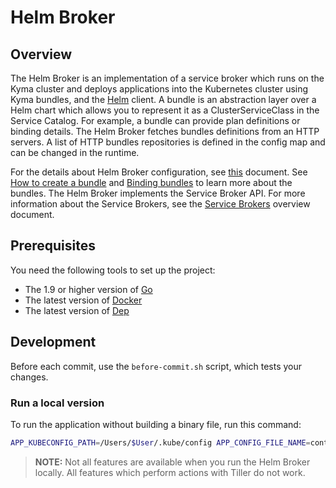 # Helm Broker

## Overview

The Helm Broker is an implementation of a service broker which runs on the Kyma cluster and deploys applications into the Kubernetes cluster using Kyma bundles, and the [Helm](https://github.com/kubernetes/helm) client. A bundle is an abstraction layer over a Helm chart which allows you to represent it as a ClusterServiceClass in the Service Catalog. For example, a bundle can provide plan definitions or binding details. The Helm Broker fetches bundles definitions from an HTTP servers. A list of HTTP bundles repositories is defined in the config map and can be changed in the runtime.

For the details about Helm Broker configuration, see [this](../../docs/helm-broker/docs/05-01-helm-broker.md) document. See [How to create a bundle](../../docs/helm-broker/docs/05-02-helm-broker-bundles.md) and [Binding bundles](../../docs/helm-broker/docs/05-03-helm-broker-bundles-binding.md) to learn more about the bundles.
The Helm Broker implements the Service Broker API. For more information about the Service Brokers, see the [Service Brokers](../../docs/service-catalog/docs/13-01-service-brokers.md) overview document.

## Prerequisites

You need the following tools to set up the project:
* The 1.9 or higher version of [Go](https://golang.org/dl/)
* The latest version of [Docker](https://www.docker.com/)
* The latest version of [Dep](https://github.com/golang/dep)


## Development

Before each commit, use the `before-commit.sh` script, which tests your changes.

### Run a local version

To run the application without building a binary file, run this command:

```bash
APP_KUBECONFIG_PATH=/Users/$User/.kube/config APP_CONFIG_FILE_NAME=contrib/minimal-config.yaml  APP_CLUSTER_SERVICE_BROKER_NAME=helm-broker APP_HELM_BROKER_URL=http://localhost:8080 APP_NAMESPACE=kyma-system go run cmd/broker/main.go
```

>**NOTE:**  Not all features are available when you run the Helm Broker locally. All features which perform actions with Tiller do not work.

